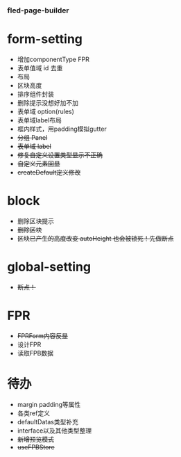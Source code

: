 ### fled-page-builder

# form-setting
- 增加componentType FPR
- 表单值域 id 去重
- 布局
- 区块高度
- 排序组件封装
- 删除提示没想好加不加
- 表单域 option(rules)
- 表单域label布局
- 框内样式，用padding模拟gutter
- ~~分组 Panel~~
- ~~表单域 label~~
- ~~修复自定义设置类型显示不正确~~
- ~~自定义元素回显~~
- ~~createDefault定义修改~~

# block

- 删除区块提示
- ~~删除区块~~
- ~~区块已产生的高度改变 autoHeight 也会被锁死！先做断点~~

# global-setting

- ~~断点！~~

# FPR
- ~~FPRForm内容反显~~
- 设计FPR
- 读取FPB数据


# 待办
- margin padding等属性
- 各类ref定义
- defaultDatas类型补充
- interface以及其他类型整理
- ~~新增预览模式~~
- ~~useFPBStore~~
